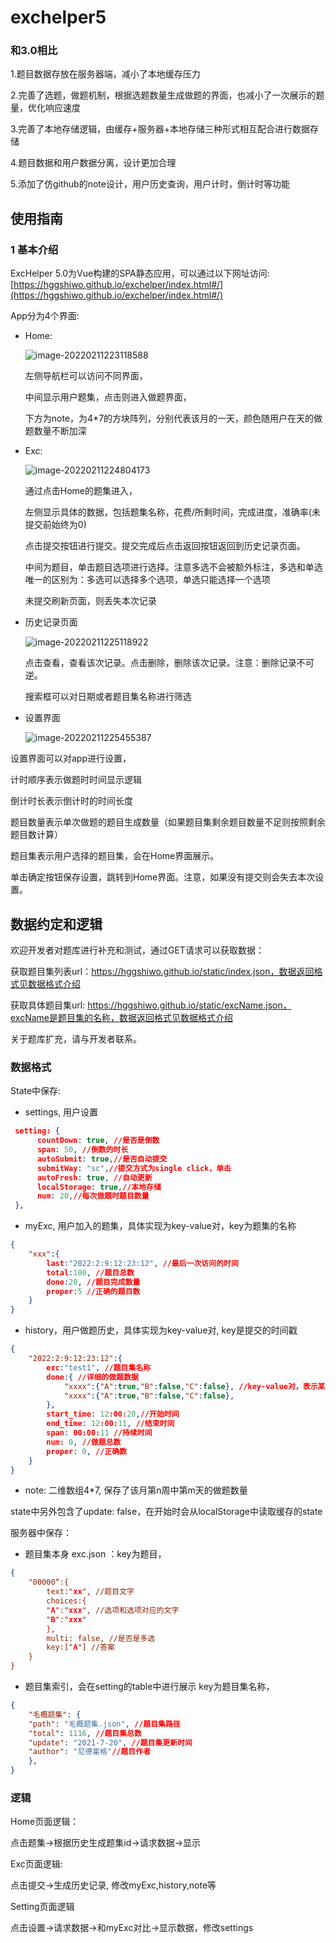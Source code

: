 # exchelper5

### 和3.0相比

1.题目数据存放在服务器端，减小了本地缓存压力

2.完善了选题，做题机制，根据选题数量生成做题的界面，也减小了一次展示的题量，优化响应速度

3.完善了本地存储逻辑，由缓存+服务器+本地存储三种形式相互配合进行数据存储

4.题目数据和用户数据分离，设计更加合理

5.添加了仿github的note设计，用户历史查询，用户计时，倒计时等功能

## 使用指南

### 1 基本介绍

ExcHelper 5.0为Vue构建的SPA静态应用，可以通过以下网址访问: [https://hggshiwo.github.io/exchelper/index.html#/](https://hggshiwo.github.io/exchelper/index.html#/)

App分为4个界面:

- Home: 

  ![image-20220211223118588](README.assets/image-20220211223118588.png)

  左侧导航栏可以访问不同界面，

  中间显示用户题集，点击则进入做题界面，

  下方为note，为4*7的方块阵列，分别代表该月的一天，颜色随用户在天的做题数量不断加深

- Exc:

  ![image-20220211224804173](README.assets/image-20220211224804173.png)

  通过点击Home的题集进入，

  左侧显示具体的数据，包括题集名称，花费/所剩时间，完成进度，准确率(未提交前始终为0)

  点击提交按钮进行提交。提交完成后点击返回按钮返回到历史记录页面。
  
  中间为题目，单击题目选项进行选择。注意多选不会被额外标注，多选和单选唯一的区别为：多选可以选择多个选项，单选只能选择一个选项
  
  未提交刷新页面，则丢失本次记录
  
- 历史记录页面

  ![image-20220211225118922](README.assets/image-20220211225118922.png)

  点击查看，查看该次记录。点击删除，删除该次记录。注意：删除记录不可逆。

  搜索框可以对日期或者题目集名称进行筛选

- 设置界面

  ![image-20220211225455387](README.assets/image-20220211225455387.png)

设置界面可以对app进行设置，

计时顺序表示做题时时间显示逻辑

倒计时长表示倒计时的时间长度

题目数量表示单次做题的题目生成数量（如果题目集剩余题目数量不足则按照剩余题目数计算）

题目集表示用户选择的题目集，会在Home界面展示。

单击确定按钮保存设置，跳转到Home界面。注意，如果没有提交则会失去本次设置。



## 数据约定和逻辑

欢迎开发者对题库进行补充和测试，通过GET请求可以获取数据：

获取题目集列表url：https://hggshiwo.github.io/static/index.json，数据返回格式见数据格式介绍

获取具体题目集url: https://hggshiwo.github.io/static/excName.json，excName是题目集的名称，数据返回格式见数据格式介绍

关于题库扩充，请与开发者联系。

### 数据格式

State中保存: 

- settings, 用户设置

```json
 setting: {
      countDown: true, //是否是倒数
      span: 50, //倒数的时长
      autoSubmit: true,//是否自动提交
      submitWay: "sc",//提交方式为single click，单击
      autoFresh: true, //自动更新
      localStorage: true,//本地存储
      num: 20,//每次做题时题目数量
 },
```

- myExc, 用户加入的题集，具体实现为key-value对，key为题集的名称

```json
{
	"xxx":{ 
        last:"2022:2:9:12:23:12", //最后一次访问的时间
        total:100, //题目总数
        done:20, //题目完成数量
        proper:5 //正确的题目数
    }
}
```

- history，用户做题历史，具体实现为key-value对, key是提交的时间戳

```json
{
	"2022:2:9:12:23:12":{
		exc:"test1", //题目集名称
		done:{ //详细的做题数据
			"xxxx":{"A":true,"B":false,"C":false}, //key-value对，表示某题用户提交的情况，true为选择了该选项
			"xxxx":{"A":true,"B":false,"C":false},
		},
		start_time: 12:00:20,//开始时间
		end_time: 12:00:11, //结束时间
		span: 00:00:11 //持续时间
		num: 0, //做题总数
		proper: 0, //正确数
	}
}
```

- note: 二维数组4*7, 保存了该月第n周中第m天的做题数量

state中另外包含了update: false，在开始时会从localStorage中读取缓存的state



服务器中保存：

- 题目集本身 exc.json ：key为题目，

```json
{
	"00000“:{
		text:"xx", //题目文字
		choices:{ 
		"A":"xxx", //选项和选项对应的文字
		"B":"xxx"
		},
		multi: false, //是否是多选
		key:["A"] //答案
	}
}
```

- 题目集索引，会在setting的table中进行展示 key为题目集名称，

```json
{
    "毛概题集": {
    "path": "毛概题集.json", //题目集路径
    "total": 1116, //题目集总数
    "update": "2021-7-20", //题目集更新时间
    "author": "尼德霍格"//题目作者
    },
}
```

### 逻辑

Home页面逻辑：

点击题集->根据历史生成题集id->请求数据->显示

Exc页面逻辑:

点击提交->生成历史记录, 修改myExc,history,note等

Setting页面逻辑

点击设置->请求数据->和myExc对比->显示数据，修改settings



